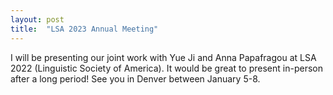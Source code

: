 ```yaml
---
layout: post
title:  "LSA 2023 Annual Meeting"
---
```


I will be presenting our joint work with Yue Ji and Anna Papafragou at LSA 2022 (Linguistic Society of America). It would be great to present in-person after a long period! See you in Denver between January 5-8.